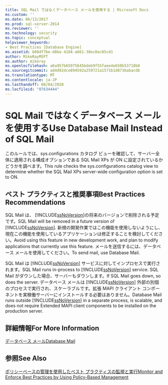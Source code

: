 ```yaml
---
title: SQL Mail ではなくデータベース メールを使用する | Microsoft Docs
ms.custom: ''
ms.date: 06/13/2017
ms.prod: sql-server-2014
ms.reviewer: ''
ms.technology: security
ms.topic: conceptual
helpviewer_keywords:
- Best Practices [Database Engine]
ms.assetid: b08df7be-d8be-4184-a661-38ec0ac85cd1
author: MikeRayMSFT
ms.author: mikeray
ms.openlocfilehash: a6a957b65975645bdeb9f55faee4e650b53718b8
ms.sourcegitcommit: ad4d92dce894592a259721a1571b1d8736abacdb
ms.translationtype: MT
ms.contentlocale: ja-JP
ms.lasthandoff: 08/04/2020
ms.locfileid: "87634444"
---
```

# <a name="use-database-mail-instead-of-sql-mail"></a><span data-ttu-id="30524-102">SQL Mail ではなくデータベース メールを使用する</span><span class="sxs-lookup"><span data-stu-id="30524-102">Use Database Mail Instead of SQL Mail</span></span>
  <span data-ttu-id="30524-103">このルールでは、sys.configurations カタログ ビューを確認して、サーバー全体に適用される構成オプションである SQL Mail XPs が ON に設定されているかどうかを調べます。</span><span class="sxs-lookup"><span data-stu-id="30524-103">This rule checks the sys.configurations catalog view to determine whether the SQL Mail XPs server-wide configuration option is set to ON.</span></span>  
  
## <a name="best-practices-recommendations"></a><span data-ttu-id="30524-104">ベスト プラクティスと推奨事項</span><span class="sxs-lookup"><span data-stu-id="30524-104">Best Practices Recommendations</span></span>  
 <span data-ttu-id="30524-105">SQL Mail は、 [!INCLUDE[ssNoVersion](../../includes/ssnoversion-md.md)]の将来のバージョンで削除される予定です。</span><span class="sxs-lookup"><span data-stu-id="30524-105">SQL Mail will be removed in a future version of [!INCLUDE[ssNoVersion](../../includes/ssnoversion-md.md)].</span></span> <span data-ttu-id="30524-106">新規の開発作業ではこの機能を使用しないようにし、現在この機能を使用しているアプリケーションは修正することを検討してください。</span><span class="sxs-lookup"><span data-stu-id="30524-106">Avoid using this feature in new development work, and plan to modify applications that currently use this feature.</span></span> <span data-ttu-id="30524-107">メールを送信するには、データベース メールを使用してください。</span><span class="sxs-lookup"><span data-stu-id="30524-107">To send mail, use Database Mail.</span></span>  
  
 <span data-ttu-id="30524-108">SQL Mail は [!INCLUDE[ssNoVersion](../../includes/ssnoversion-md.md)] サービスに対してインプロセスで実行されます。</span><span class="sxs-lookup"><span data-stu-id="30524-108">SQL Mail runs in-process to [!INCLUDE[ssNoVersion](../../includes/ssnoversion-md.md)] service.</span></span> <span data-ttu-id="30524-109">SQL Mail がダウンした場合、サーバーもダウンします。</span><span class="sxs-lookup"><span data-stu-id="30524-109">If SQL Mail goes down, so does the server.</span></span> <span data-ttu-id="30524-110">データベース メールは [!INCLUDE[ssNoVersion](../../includes/ssnoversion-md.md)] 外部の別個のプロセスで実行され、スケーラブルです。拡張 MAPI クライアント コンポーネントを実稼働サーバーにインストールする必要はありません。</span><span class="sxs-lookup"><span data-stu-id="30524-110">Database Mail runs outside [!INCLUDE[ssNoVersion](../../includes/ssnoversion-md.md)] in a separate process, is scalable, and does not require Extended MAPI client components to be installed on the production server.</span></span>  
  
## <a name="for-more-information"></a><span data-ttu-id="30524-111">詳細情報</span><span class="sxs-lookup"><span data-stu-id="30524-111">For More Information</span></span>  
 [<span data-ttu-id="30524-112">データベース メール</span><span class="sxs-lookup"><span data-stu-id="30524-112">Database Mail</span></span>](../database-mail/database-mail.md)  
  
## <a name="see-also"></a><span data-ttu-id="30524-113">参照</span><span class="sxs-lookup"><span data-stu-id="30524-113">See Also</span></span>  
 [<span data-ttu-id="30524-114">ポリシーベースの管理を使用したベスト プラクティスの監視と実行</span><span class="sxs-lookup"><span data-stu-id="30524-114">Monitor and Enforce Best Practices by Using Policy-Based Management</span></span>](monitor-and-enforce-best-practices-by-using-policy-based-management.md)  
  
  
